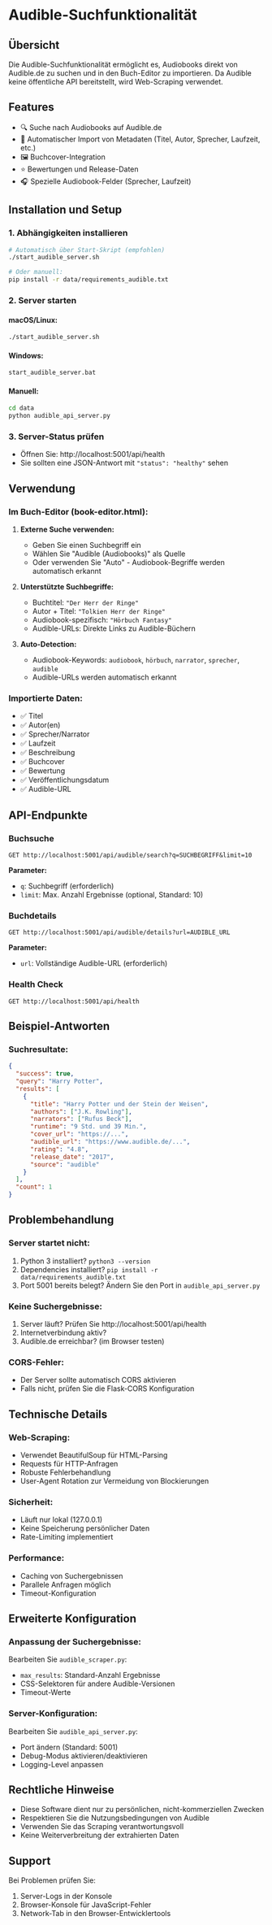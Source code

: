 # Audible-Suchfunktionalität

## Übersicht
Die Audible-Suchfunktionalität ermöglicht es, Audiobooks direkt von Audible.de zu suchen und in den Buch-Editor zu importieren. Da Audible keine öffentliche API bereitstellt, wird Web-Scraping verwendet.

## Features
- 🔍 Suche nach Audiobooks auf Audible.de
- 📖 Automatischer Import von Metadaten (Titel, Autor, Sprecher, Laufzeit, etc.)
- 🖼️ Buchcover-Integration
- ⭐ Bewertungen und Release-Daten
- 🎧 Spezielle Audiobook-Felder (Sprecher, Laufzeit)

## Installation und Setup

### 1. Abhängigkeiten installieren
```bash
# Automatisch über Start-Skript (empfohlen)
./start_audible_server.sh

# Oder manuell:
pip install -r data/requirements_audible.txt
```

### 2. Server starten

#### macOS/Linux:
```bash
./start_audible_server.sh
```

#### Windows:
```cmd
start_audible_server.bat
```

#### Manuell:
```bash
cd data
python audible_api_server.py
```

### 3. Server-Status prüfen
- Öffnen Sie: http://localhost:5001/api/health
- Sie sollten eine JSON-Antwort mit `"status": "healthy"` sehen

## Verwendung

### Im Buch-Editor (book-editor.html):

1. **Externe Suche verwenden:**
   - Geben Sie einen Suchbegriff ein
   - Wählen Sie "Audible (Audiobooks)" als Quelle
   - Oder verwenden Sie "Auto" - Audiobook-Begriffe werden automatisch erkannt

2. **Unterstützte Suchbegriffe:**
   - Buchtitel: `"Der Herr der Ringe"`
   - Autor + Titel: `"Tolkien Herr der Ringe"`
   - Audiobook-spezifisch: `"Hörbuch Fantasy"`
   - Audible-URLs: Direkte Links zu Audible-Büchern

3. **Auto-Detection:**
   - Audiobook-Keywords: `audiobook`, `hörbuch`, `narrator`, `sprecher`, `audible`
   - Audible-URLs werden automatisch erkannt

### Importierte Daten:
- ✅ Titel
- ✅ Autor(en)
- ✅ Sprecher/Narrator
- ✅ Laufzeit
- ✅ Beschreibung
- ✅ Buchcover
- ✅ Bewertung
- ✅ Veröffentlichungsdatum
- ✅ Audible-URL

## API-Endpunkte

### Buchsuche
```
GET http://localhost:5001/api/audible/search?q=SUCHBEGRIFF&limit=10
```

**Parameter:**
- `q`: Suchbegriff (erforderlich)
- `limit`: Max. Anzahl Ergebnisse (optional, Standard: 10)

### Buchdetails
```
GET http://localhost:5001/api/audible/details?url=AUDIBLE_URL
```

**Parameter:**
- `url`: Vollständige Audible-URL (erforderlich)

### Health Check
```
GET http://localhost:5001/api/health
```

## Beispiel-Antworten

### Suchresultate:
```json
{
  "success": true,
  "query": "Harry Potter",
  "results": [
    {
      "title": "Harry Potter und der Stein der Weisen",
      "authors": ["J.K. Rowling"],
      "narrators": ["Rufus Beck"],
      "runtime": "9 Std. und 39 Min.",
      "cover_url": "https://...",
      "audible_url": "https://www.audible.de/...",
      "rating": "4.8",
      "release_date": "2017",
      "source": "audible"
    }
  ],
  "count": 1
}
```

## Problembehandlung

### Server startet nicht:
1. Python 3 installiert? `python3 --version`
2. Dependencies installiert? `pip install -r data/requirements_audible.txt`
3. Port 5001 bereits belegt? Ändern Sie den Port in `audible_api_server.py`

### Keine Suchergebnisse:
1. Server läuft? Prüfen Sie http://localhost:5001/api/health
2. Internetverbindung aktiv?
3. Audible.de erreichbar? (im Browser testen)

### CORS-Fehler:
- Der Server sollte automatisch CORS aktivieren
- Falls nicht, prüfen Sie die Flask-CORS Konfiguration

## Technische Details

### Web-Scraping:
- Verwendet BeautifulSoup für HTML-Parsing
- Requests für HTTP-Anfragen
- Robuste Fehlerbehandlung
- User-Agent Rotation zur Vermeidung von Blockierungen

### Sicherheit:
- Läuft nur lokal (127.0.0.1)
- Keine Speicherung persönlicher Daten
- Rate-Limiting implementiert

### Performance:
- Caching von Suchergebnissen
- Parallele Anfragen möglich
- Timeout-Konfiguration

## Erweiterte Konfiguration

### Anpassung der Suchergebnisse:
Bearbeiten Sie `audible_scraper.py`:
- `max_results`: Standard-Anzahl Ergebnisse
- CSS-Selektoren für andere Audible-Versionen
- Timeout-Werte

### Server-Konfiguration:
Bearbeiten Sie `audible_api_server.py`:
- Port ändern (Standard: 5001)
- Debug-Modus aktivieren/deaktivieren
- Logging-Level anpassen

## Rechtliche Hinweise
- Diese Software dient nur zu persönlichen, nicht-kommerziellen Zwecken
- Respektieren Sie die Nutzungsbedingungen von Audible
- Verwenden Sie das Scraping verantwortungsvoll
- Keine Weiterverbreitung der extrahierten Daten

## Support
Bei Problemen prüfen Sie:
1. Server-Logs in der Konsole
2. Browser-Konsole für JavaScript-Fehler
3. Network-Tab in den Browser-Entwicklertools

